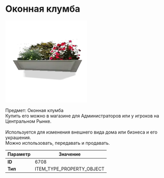 # Оконная клумба

![Item Image](../img/6708.webp?raw=true)

Предмет: Оконная клумба<br>Купить его можно в магазине для Администраторов или у игроков на Центральном Рынке.<br><br>Используется для изменения внешнего вида дома или бизнеса и его украшения.<br>Можно использовать, передавать и продавать.


| Параметр | Значение |
|----------|----------|
| **ID** | 6708 |
| **Тип** | ITEM_TYPE_PROPERTY_OBJECT |

